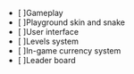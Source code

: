 -   [ ]Gameplay
-   [ ]Playground skin and snake 
-   [ ]User interface
-   [ ]Levels system
-   [ ]In-game currency system
-   [ ]Leader board
